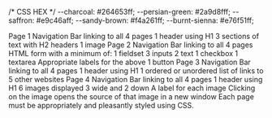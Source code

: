 /* CSS HEX */
--charcoal: #264653ff;
--persian-green: #2a9d8fff;
--saffron: #e9c46aff;
--sandy-brown: #f4a261ff;
--burnt-sienna: #e76f51ff;

Page 1
        Navigation Bar linking to all 4 pages
        1 header using H1
        3 sections of text with H2 headers
        1 image
Page 2
        Navigation Bar linking to all 4 pages
        HTML form with a minimum of:
        1 fieldset
        3 inputs
        2 text
        1 checkbox
        1 textarea
        Appropriate labels for the above
        1 button
Page 3
        Navigation Bar linking to all 4 pages
        1 header using H1
        1 ordered or unordered list of links to 5 other websites
Page 4
        Navigation Bar linking to all 4 pages
        1 header using H1
6 images displayed 3 wide and 2 down
A label for each image
Clicking on the image opens the source of that image in a new window
Each page must be appropriately and pleasantly styled using CSS.

